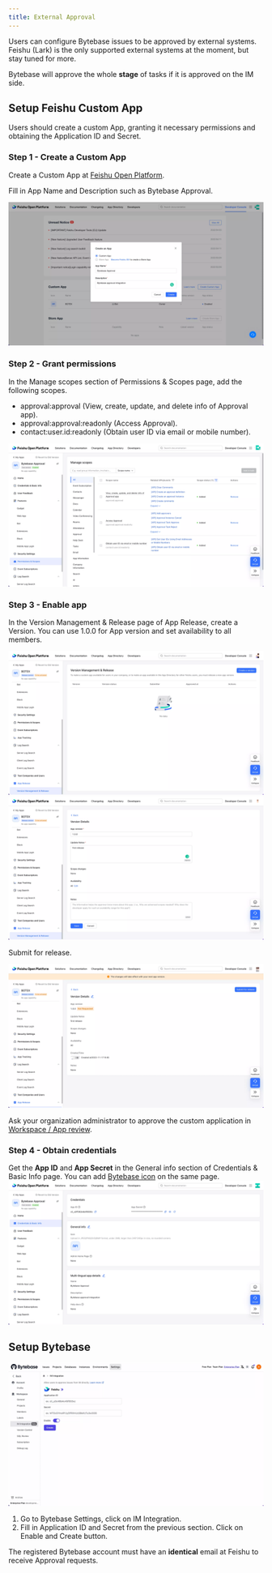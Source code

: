 ```yaml
---
title: External Approval
---
```


Users can configure Bytebase issues to be approved by external systems. Feishu (Lark) is the only supported external systems at the moment, but stay tuned for more.

<hint-block type="info">

Bytebase will approve the whole **stage** of tasks if it is approved on the IM side.

</hint-block>

## Setup Feishu Custom App

Users should create a custom App, granting it necessary permissions and obtaining the Application ID and Secret.

### Step 1 - Create a Custom App

Create a Custom App at [Feishu Open Platform](https://open.feishu.cn/app).

Fill in App Name and Description such as Bytebase Approval.

![feishu app creation page](/static/docs/external-approval-feishu-create.webp)

### Step 2 - Grant permissions

In the Manage scopes section of Permissions & Scopes page, add the following scopes.

- approval:approval (View, create, update, and delete info of Approval app).
- approval:approval:readonly (Access Approval).
- contact:user.id:readonly (Obtain user ID via email or mobile number).

![feishu app permission page](/static/docs/external-approval-feishu-permission.webp)

### Step 3 - Enable app

In the Version Management & Release page of App Release, create a Version. You can use 1.0.0 for App version and set availability to all members.

![feishu app release page](/static/docs/external-approval-feishu-enable-1.webp)
![feishu app release page version details](/static/docs/external-approval-feishu-enable-2.webp)

Submit for release.

![feishu app release submission page](/static/docs/external-approval-feishu-enable-3.webp)

Ask your organization administrator to approve the custom application in [Workspace / App review](https://feishu.cn/admin/appCenter/audit).

### Step 4 - Obtain credentials

Get the **App ID** and **App Secret** in the General info section of Credentials & Basic Info page. You can add [Bytebase icon](https://www.bytebase.com/brand) on the same page.
![feishu app credential page](/static/docs/external-approval-feishu-credential.webp)

## Setup Bytebase

![external approval bytebase setting page](/static/docs/external-approval-bytebase-setting.webp)

1. Go to Bytebase Settings, click on IM Integration.
1. Fill in Application ID and Secret from the previous section. Click on Enable and Create button.

<hint-block type="warning">

The registered Bytebase account must have an **identical** email at Feishu to receive Approval requests.

</hint-block>
